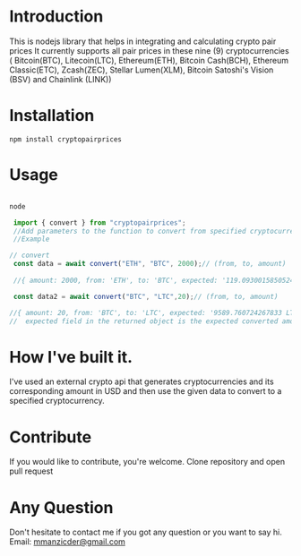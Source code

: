 # Introduction

This is nodejs library that helps in integrating and calculating crypto pair prices
It currently supports all pair prices in these nine (9)  cryptocurrencies ( Bitcoin(BTC), Litecoin(LTC), Ethereum(ETH), Bitcoin Cash(BCH), Ethereum Classic(ETC), Zcash(ZEC), Stellar Lumen(XLM), Bitcoin Satoshi's Vision (BSV) and Chainlink (LINK))

# Installation

```npm install cryptopairprices```

# Usage 

```js

node

 import { convert } from "cryptopairprices";
 //Add parameters to the function to convert from specified cryptocurrency to another
 //Example

// convert
 const data = await convert("ETH", "BTC", 2000);// (from, to, amount)
   
 //{ amount: 2000, from: 'ETH', to: 'BTC', expected: '119.09300158505243 BTC'}

 const data2 = await convert("BTC", "LTC",20);// (from, to, amount)

//{ amount: 20, from: 'BTC', to: 'LTC', expected: '9589.760724267833 LTC'}
//  expected field in the returned object is the expected converted amount.


 ```
# How I've built it.

I've used an external crypto api that generates cryptocurrencies and its corresponding amount in USD and then use the given data to convert to a specified cryptocurrency.


# Contribute

If you would like to contribute, you're welcome. Clone repository and open pull request

# Any Question

Don't hesitate to contact me if you got any question or you want to say hi. Email: mmanzicder@gmail.com